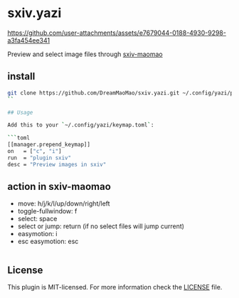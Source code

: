 # sxiv.yazi






https://github.com/user-attachments/assets/e7679044-0188-4930-9298-a3fa454ee341






Preview and select image files through [sxiv-maomao](https://github.com/DreamMaoMao/sxiv)


## install
```bash
git clone https://github.com/DreamMaoMao/sxiv.yazi.git ~/.config/yazi/plugins/sxiv.yazi
``

## Usage

Add this to your `~/.config/yazi/keymap.toml`:

```toml
[[manager.prepend_keymap]]
on   = ["c", "i"]
run  = "plugin sxiv"
desc = "Preview images in sxiv"
```

## action in sxiv-maomao
-  move: h/j/k/l/up/down/right/left
-  toggle-fullwindow: f
-  select: space
-  select or jump: return (if no select files will jump current)
-  easymotion: i
-  esc easymotion: esc

```
```

## License

This plugin is MIT-licensed. For more information check the [LICENSE](LICENSE) file.
